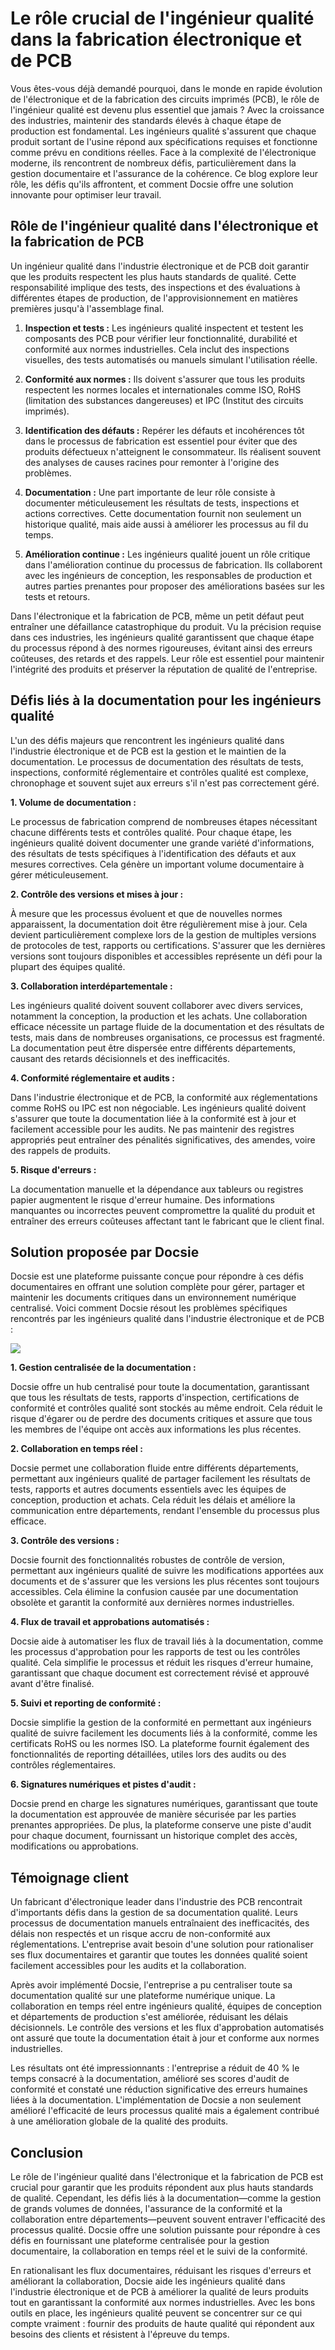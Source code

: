 # Le rôle crucial de l'ingénieur qualité dans la fabrication électronique et de PCB

Vous êtes-vous déjà demandé pourquoi, dans le monde en rapide évolution de l'électronique et de la fabrication des circuits imprimés (PCB), le rôle de l'ingénieur qualité est devenu plus essentiel que jamais ? Avec la croissance des industries, maintenir des standards élevés à chaque étape de production est fondamental. Les ingénieurs qualité s'assurent que chaque produit sortant de l'usine répond aux spécifications requises et fonctionne comme prévu en conditions réelles. Face à la complexité de l'électronique moderne, ils rencontrent de nombreux défis, particulièrement dans la gestion documentaire et l'assurance de la cohérence. Ce blog explore leur rôle, les défis qu'ils affrontent, et comment Docsie offre une solution innovante pour optimiser leur travail.

## Rôle de l'ingénieur qualité dans l'électronique et la fabrication de PCB

Un ingénieur qualité dans l'industrie électronique et de PCB doit garantir que les produits respectent les plus hauts standards de qualité. Cette responsabilité implique des tests, des inspections et des évaluations à différentes étapes de production, de l'approvisionnement en matières premières jusqu'à l'assemblage final.

1. **Inspection et tests :** Les ingénieurs qualité inspectent et testent les composants des PCB pour vérifier leur fonctionnalité, durabilité et conformité aux normes industrielles. Cela inclut des inspections visuelles, des tests automatisés ou manuels simulant l'utilisation réelle.

2. **Conformité aux normes :** Ils doivent s'assurer que tous les produits respectent les normes locales et internationales comme ISO, RoHS (limitation des substances dangereuses) et IPC (Institut des circuits imprimés).

3. **Identification des défauts :** Repérer les défauts et incohérences tôt dans le processus de fabrication est essentiel pour éviter que des produits défectueux n'atteignent le consommateur. Ils réalisent souvent des analyses de causes racines pour remonter à l'origine des problèmes.

4. **Documentation :** Une part importante de leur rôle consiste à documenter méticuleusement les résultats de tests, inspections et actions correctives. Cette documentation fournit non seulement un historique qualité, mais aide aussi à améliorer les processus au fil du temps.

5. **Amélioration continue :** Les ingénieurs qualité jouent un rôle critique dans l'amélioration continue du processus de fabrication. Ils collaborent avec les ingénieurs de conception, les responsables de production et autres parties prenantes pour proposer des améliorations basées sur les tests et retours.

Dans l'électronique et la fabrication de PCB, même un petit défaut peut entraîner une défaillance catastrophique du produit. Vu la précision requise dans ces industries, les ingénieurs qualité garantissent que chaque étape du processus répond à des normes rigoureuses, évitant ainsi des erreurs coûteuses, des retards et des rappels. Leur rôle est essentiel pour maintenir l'intégrité des produits et préserver la réputation de qualité de l'entreprise.

## Défis liés à la documentation pour les ingénieurs qualité

L'un des défis majeurs que rencontrent les ingénieurs qualité dans l'industrie électronique et de PCB est la gestion et le maintien de la documentation. Le processus de documentation des résultats de tests, inspections, conformité réglementaire et contrôles qualité est complexe, chronophage et souvent sujet aux erreurs s'il n'est pas correctement géré.

**1. Volume de documentation :**

Le processus de fabrication comprend de nombreuses étapes nécessitant chacune différents tests et contrôles qualité. Pour chaque étape, les ingénieurs qualité doivent documenter une grande variété d'informations, des résultats de tests spécifiques à l'identification des défauts et aux mesures correctives. Cela génère un important volume documentaire à gérer méticuleusement.

**2. Contrôle des versions et mises à jour :**

À mesure que les processus évoluent et que de nouvelles normes apparaissent, la documentation doit être régulièrement mise à jour. Cela devient particulièrement complexe lors de la gestion de multiples versions de protocoles de test, rapports ou certifications. S'assurer que les dernières versions sont toujours disponibles et accessibles représente un défi pour la plupart des équipes qualité.

**3. Collaboration interdépartementale :**

Les ingénieurs qualité doivent souvent collaborer avec divers services, notamment la conception, la production et les achats. Une collaboration efficace nécessite un partage fluide de la documentation et des résultats de tests, mais dans de nombreuses organisations, ce processus est fragmenté. La documentation peut être dispersée entre différents départements, causant des retards décisionnels et des inefficacités.

**4. Conformité réglementaire et audits :**

Dans l'industrie électronique et de PCB, la conformité aux réglementations comme RoHS ou IPC est non négociable. Les ingénieurs qualité doivent s'assurer que toute la documentation liée à la conformité est à jour et facilement accessible pour les audits. Ne pas maintenir des registres appropriés peut entraîner des pénalités significatives, des amendes, voire des rappels de produits.

**5. Risque d'erreurs :**

La documentation manuelle et la dépendance aux tableurs ou registres papier augmentent le risque d'erreur humaine. Des informations manquantes ou incorrectes peuvent compromettre la qualité du produit et entraîner des erreurs coûteuses affectant tant le fabricant que le client final.

## Solution proposée par Docsie

Docsie est une plateforme puissante conçue pour répondre à ces défis documentaires en offrant une solution complète pour gérer, partager et maintenir les documents critiques dans un environnement numérique centralisé. Voici comment Docsie résout les problèmes spécifiques rencontrés par les ingénieurs qualité dans l'industrie électronique et de PCB :

![](https://cdn.docsie.io/workspace_PxAvC1Uenuc7ad6H3/doc_wn84Jkoc6hIMTO2eE/file_gejSDBalG6XIlaugg/image_28affdea-4c17-8b5d-5089-d055c22576a6.jpg)

**1. Gestion centralisée de la documentation :**

Docsie offre un hub centralisé pour toute la documentation, garantissant que tous les résultats de tests, rapports d'inspection, certifications de conformité et contrôles qualité sont stockés au même endroit. Cela réduit le risque d'égarer ou de perdre des documents critiques et assure que tous les membres de l'équipe ont accès aux informations les plus récentes.

**2. Collaboration en temps réel :**

Docsie permet une collaboration fluide entre différents départements, permettant aux ingénieurs qualité de partager facilement les résultats de tests, rapports et autres documents essentiels avec les équipes de conception, production et achats. Cela réduit les délais et améliore la communication entre départements, rendant l'ensemble du processus plus efficace.

**3. Contrôle des versions :**

Docsie fournit des fonctionnalités robustes de contrôle de version, permettant aux ingénieurs qualité de suivre les modifications apportées aux documents et de s'assurer que les versions les plus récentes sont toujours accessibles. Cela élimine la confusion causée par une documentation obsolète et garantit la conformité aux dernières normes industrielles.

**4. Flux de travail et approbations automatisés :**

Docsie aide à automatiser les flux de travail liés à la documentation, comme les processus d'approbation pour les rapports de test ou les contrôles qualité. Cela simplifie le processus et réduit les risques d'erreur humaine, garantissant que chaque document est correctement révisé et approuvé avant d'être finalisé.

**5. Suivi et reporting de conformité :**

Docsie simplifie la gestion de la conformité en permettant aux ingénieurs qualité de suivre facilement les documents liés à la conformité, comme les certificats RoHS ou les normes ISO. La plateforme fournit également des fonctionnalités de reporting détaillées, utiles lors des audits ou des contrôles réglementaires.

**6. Signatures numériques et pistes d'audit :**

Docsie prend en charge les signatures numériques, garantissant que toute la documentation est approuvée de manière sécurisée par les parties prenantes appropriées. De plus, la plateforme conserve une piste d'audit pour chaque document, fournissant un historique complet des accès, modifications ou approbations.

## Témoignage client

Un fabricant d'électronique leader dans l'industrie des PCB rencontrait d'importants défis dans la gestion de sa documentation qualité. Leurs processus de documentation manuels entraînaient des inefficacités, des délais non respectés et un risque accru de non-conformité aux réglementations. L'entreprise avait besoin d'une solution pour rationaliser ses flux documentaires et garantir que toutes les données qualité soient facilement accessibles pour les audits et la collaboration.

Après avoir implémenté Docsie, l'entreprise a pu centraliser toute sa documentation qualité sur une plateforme numérique unique. La collaboration en temps réel entre ingénieurs qualité, équipes de conception et départements de production s'est améliorée, réduisant les délais décisionnels. Le contrôle des versions et les flux d'approbation automatisés ont assuré que toute la documentation était à jour et conforme aux normes industrielles.

Les résultats ont été impressionnants : l'entreprise a réduit de 40 % le temps consacré à la documentation, amélioré ses scores d'audit de conformité et constaté une réduction significative des erreurs humaines liées à la documentation. L'implémentation de Docsie a non seulement amélioré l'efficacité de leurs processus qualité mais a également contribué à une amélioration globale de la qualité des produits.

## Conclusion

Le rôle de l'ingénieur qualité dans l'électronique et la fabrication de PCB est crucial pour garantir que les produits répondent aux plus hauts standards de qualité. Cependant, les défis liés à la documentation—comme la gestion de grands volumes de données, l'assurance de la conformité et la collaboration entre départements—peuvent souvent entraver l'efficacité des processus qualité. Docsie offre une solution puissante pour répondre à ces défis en fournissant une plateforme centralisée pour la gestion documentaire, la collaboration en temps réel et le suivi de la conformité.

En rationalisant les flux documentaires, réduisant les risques d'erreurs et améliorant la collaboration, Docsie aide les ingénieurs qualité dans l'industrie électronique et de PCB à améliorer la qualité de leurs produits tout en garantissant la conformité aux normes industrielles. Avec les bons outils en place, les ingénieurs qualité peuvent se concentrer sur ce qui compte vraiment : fournir des produits de haute qualité qui répondent aux besoins des clients et résistent à l'épreuve du temps.